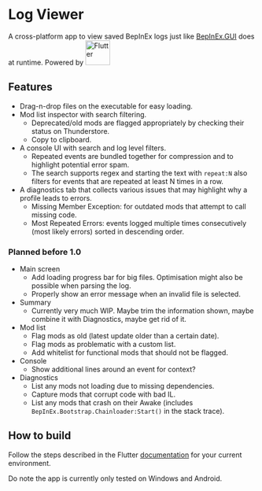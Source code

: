 # Log Viewer

A cross-platform app to view saved BepInEx logs just like [BepInEx.GUI](https://github.com/risk-of-thunder/BepInEx.GUI) does at runtime. Powered by [<img src="https://storage.googleapis.com/cms-storage-bucket/c823e53b3a1a7b0d36a9.png" alt="Flutter" width="50"/>](https://github.com/flutter/flutter)

## Features

- Drag-n-drop files on the executable for easy loading.
- Mod list inspector with search filtering.
  - Deprecated/old mods are flagged appropriately by checking their status on Thunderstore.
  - Copy to clipboard.
- A console UI with search and log level filters.
  - Repeated events are bundled together for compression and to highlight potential error spam.
  - The search supports regex and starting the text with `repeat:N` also filters for events that are repeated at least N times in a row.
- A diagnostics tab that collects various issues that may highlight why a profile leads to errors.
  - Missing Member Exception: for outdated mods that attempt to call missing code.
  - Most Repeated Errors: events logged multiple times consecutively (most likely errors) sorted in descending order.

### Planned before 1.0

- Main screen
  - Add loading progress bar for big files. Optimisation might also be possible when parsing the log.
  - Properly show an error message when an invalid file is selected.
- Summary
  - Currently very much WIP. Maybe trim the information shown, maybe combine it with Diagnostics, maybe get rid of it.
- Mod list
  - Flag mods as old (latest update older than a certain date).
  - Flag mods as problematic with a custom list.
  - Add whitelist for functional mods that should not be flagged.
- Console
  - Show additional lines around an event for context?
- Diagnostics
  - List any mods not loading due to missing dependencies.
  - Capture mods that corrupt code with bad IL.
  - List any mods that crash on their Awake (includes `BepInEx.Bootstrap.Chainloader:Start()` in the stack trace).

## How to build

Follow the steps described in the Flutter [documentation](https://docs.flutter.dev/get-started/install) for your current environment.

Do note the app is currently only tested on Windows and Android.